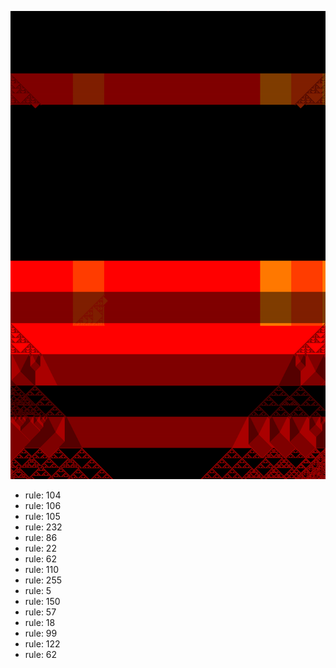 ![photo](./output.png) 
 * rule: 104
* rule: 106
* rule: 105
* rule: 232
* rule: 86
* rule: 22
* rule: 62
* rule: 110
* rule: 255
* rule: 5
* rule: 150
* rule: 57
* rule: 18
* rule: 99
* rule: 122
* rule: 62
